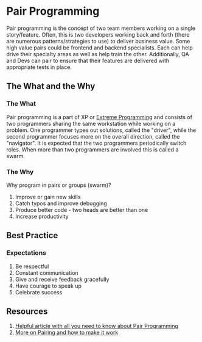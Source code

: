 # Pair Programming

Pair programming is the concept of two team members working on a single story/feature. Often, this is two developers working back and forth (there are numerous patterns/strategies to use) to deliver business value. Some high value pairs could be frontend and backend specialists. Each can help drive their specialty areas as well as help train the other. Additionally, QA and Devs can pair to ensure that their features are delivered with appropriate tests in place.

## The What and the Why

### The What

Pair programming is a part of XP or [Extreme Programming](https://www.agilealliance.org/glossary/xp/) and consists of two programmers sharing the same workstation while working on a problem. One programmer types out solutions, called the "driver", while the second programmer focuses more on the overall direction, called the "navigator". It is expected that the two programmers periodically switch roles. When more than two programmers are involved this is called a swarm.

### The Why

Why program in pairs or groups (swarm)?

1. Improve or gain new skills
2. Catch typos and improve debugging
3. Produce better code - two heads are better than one
4. Increase productivity

## Best Practice

### Expectations

1. Be respectful
2. Constant communication
3. Give and receive feedback gracefully
4. Have courage to speak up
5. Celebrate success

## Resources

1. [Helpful article with all you need to know about Pair Programming](https://martinfowler.com/articles/on-pair-programming.html)
2. [More on Pairing and how to make it work](https://www.agilealliance.org/glossary/pairing/)
